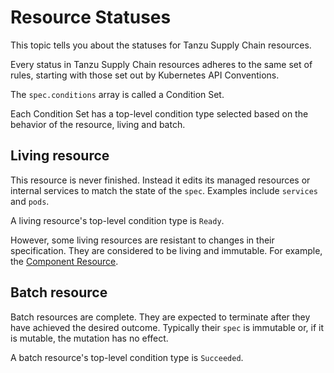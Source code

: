 # Resource Statuses

This topic tells you about the statuses for Tanzu Supply Chain resources.

Every status in Tanzu Supply Chain resources adheres to the same set of rules, starting with those
set out by Kubernetes API Conventions.

The `spec.conditions` array is called a Condition Set.

Each Condition Set has a top-level condition type selected based on the behavior of the resource,
living and batch.

## Living resource

This resource is never finished. Instead it edits its managed resources or internal services
to match the state of the `spec`. Examples include `services` and `pods`.

A living resource's top-level condition type is `Ready`.

However, some living resources are resistant to changes in their specification. They are considered
to be living and immutable. For example, the [Component Resource](component.hbs.md).

## Batch resource

Batch resources are complete. They are expected to terminate after they have achieved the desired
outcome. Typically their `spec` is immutable or, if it is mutable, the mutation has no effect.

A batch resource's top-level condition type is `Succeeded`.